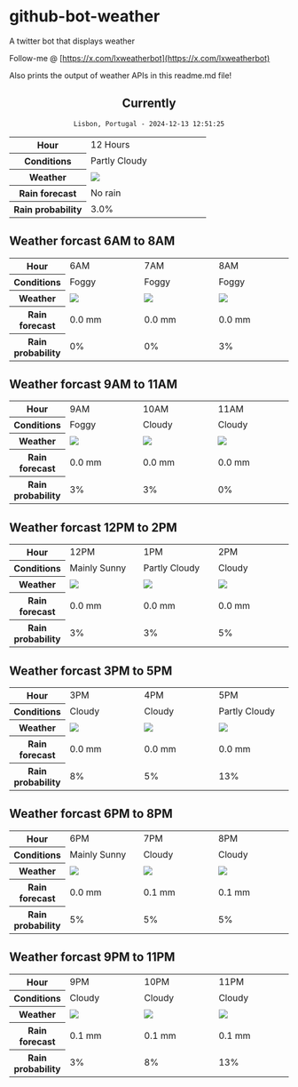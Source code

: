 # github-bot-weather
A twitter bot that displays weather

Follow-me @ [https://x.com/lxweatherbot](https://x.com/lxweatherbot)

Also prints the output of weather APIs in this readme.md file!

<div align="center">

## Currently
`Lisbon, Portugal - 2024-12-13 12:51:25`

<table>
    <tr>
        <th>Hour</th>
        <td>12 Hours</td>
    </tr>
    <tr>
        <th>Conditions</th>
        <td>Partly Cloudy</td>
    </tr>
    <tr>
        <th>Weather</th>
        <td><img src="http://openweathermap.org/img/wn/02d@2x.png"/></td>
    </tr>
    <tr>
        <th>Rain forecast</th>
        <td width="200px">No rain</td>
    </tr>
    <tr>
        <th>Rain probability</th>
        <td>3.0%</td>
    </tr>
</table>

</div>


## Weather forcast 6AM to 8AM


<table>
    <tr>
        <th>Hour</th>
        <td> 6AM </td><td> 7AM </td><td> 8AM </td>
    </tr>
    <tr>
        <th>Conditions</th>
        <td>Foggy</td><td>Foggy</td><td>Foggy</td>
    </tr>
    <tr>
        <th>Weather</th>
        <td><img src="http://openweathermap.org/img/wn/50d@2x.png"/></td><td><img src="http://openweathermap.org/img/wn/50d@2x.png"/></td><td><img src="http://openweathermap.org/img/wn/50d@2x.png"/></td>
    </tr>
    <tr>
        <th>Rain forecast</th>
        <td width="200px">0.0 mm</td><td width="200px">0.0 mm</td><td width="200px">0.0 mm</td>
    </tr>
    <tr>
        <th>Rain probability</th>
        <td>0%</td><td>0%</td><td>3%</td>
    </tr>
</table>


## Weather forcast 9AM to 11AM


<table>
    <tr>
        <th>Hour</th>
        <td> 9AM </td><td> 10AM </td><td> 11AM </td>
    </tr>
    <tr>
        <th>Conditions</th>
        <td>Foggy</td><td>Cloudy</td><td>Cloudy</td>
    </tr>
    <tr>
        <th>Weather</th>
        <td><img src="http://openweathermap.org/img/wn/50d@2x.png"/></td><td><img src="http://openweathermap.org/img/wn/03d@2x.png"/></td><td><img src="http://openweathermap.org/img/wn/03d@2x.png"/></td>
    </tr>
    <tr>
        <th>Rain forecast</th>
        <td width="200px">0.0 mm</td><td width="200px">0.0 mm</td><td width="200px">0.0 mm</td>
    </tr>
    <tr>
        <th>Rain probability</th>
        <td>3%</td><td>3%</td><td>0%</td>
    </tr>
</table>


## Weather forcast 12PM to 2PM


<table>
    <tr>
        <th>Hour</th>
        <td> 12PM </td><td> 1PM </td><td> 2PM </td>
    </tr>
    <tr>
        <th>Conditions</th>
        <td>Mainly Sunny</td><td>Partly Cloudy</td><td>Cloudy</td>
    </tr>
    <tr>
        <th>Weather</th>
        <td><img src="http://openweathermap.org/img/wn/01d@2x.png"/></td><td><img src="http://openweathermap.org/img/wn/02d@2x.png"/></td><td><img src="http://openweathermap.org/img/wn/03d@2x.png"/></td>
    </tr>
    <tr>
        <th>Rain forecast</th>
        <td width="200px">0.0 mm</td><td width="200px">0.0 mm</td><td width="200px">0.0 mm</td>
    </tr>
    <tr>
        <th>Rain probability</th>
        <td>3%</td><td>3%</td><td>5%</td>
    </tr>
</table>

## Weather forcast 3PM to 5PM

<table>
    <tr>
        <th>Hour</th>
        <td> 3PM </td><td> 4PM </td><td> 5PM </td>
    </tr>
    <tr>
        <th>Conditions</th>
        <td>Cloudy</td><td>Cloudy</td><td>Partly Cloudy</td>
    </tr>
    <tr>
        <th>Weather</th>
        <td><img src="http://openweathermap.org/img/wn/03d@2x.png"/></td><td><img src="http://openweathermap.org/img/wn/03d@2x.png"/></td><td><img src="http://openweathermap.org/img/wn/02d@2x.png"/></td>
    </tr>
    <tr>
        <th>Rain forecast</th>
        <td width="200px">0.0 mm</td><td width="200px">0.0 mm</td><td width="200px">0.0 mm</td>
    </tr>
    <tr>
        <th>Rain probability</th>
        <td>8%</td><td>5%</td><td>13%</td>
    </tr>
</table>

## Weather forcast 6PM to 8PM

<table>
    <tr>
        <th>Hour</th>
        <td> 6PM </td><td> 7PM </td><td> 8PM </td>
    </tr>
    <tr>
        <th>Conditions</th>
        <td>Mainly Sunny</td><td>Cloudy</td><td>Cloudy</td>
    </tr>
    <tr>
        <th>Weather</th>
        <td><img src="http://openweathermap.org/img/wn/01d@2x.png"/></td><td><img src="http://openweathermap.org/img/wn/03n@2x.png"/></td><td><img src="http://openweathermap.org/img/wn/03n@2x.png"/></td>
    </tr>
    <tr>
        <th>Rain forecast</th>
        <td width="200px">0.0 mm</td><td width="200px">0.1 mm</td><td width="200px">0.1 mm</td>
    </tr>
    <tr>
        <th>Rain probability</th>
        <td>5%</td><td>5%</td><td>5%</td>
    </tr>
</table>

## Weather forcast 9PM to 11PM

<table>
    <tr>
        <th>Hour</th>
        <td> 9PM </td><td> 10PM </td><td> 11PM </td>
    </tr>
    <tr>
        <th>Conditions</th>
        <td>Cloudy</td><td>Cloudy</td><td>Cloudy</td>
    </tr>
    <tr>
        <th>Weather</th>
        <td><img src="http://openweathermap.org/img/wn/03n@2x.png"/></td><td><img src="http://openweathermap.org/img/wn/03n@2x.png"/></td><td><img src="http://openweathermap.org/img/wn/03n@2x.png"/></td>
    </tr>
    <tr>
        <th>Rain forecast</th>
        <td width="200px">0.1 mm</td><td width="200px">0.1 mm</td><td width="200px">0.1 mm</td>
    </tr>
    <tr>
        <th>Rain probability</th>
        <td>3%</td><td>8%</td><td>13%</td>
    </tr>
</table>

